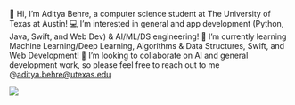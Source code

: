 👋 Hi, I’m Aditya Behre, a computer science student at The University of Texas at Austin!
💻 I’m interested in general and app development (Python, Java, Swift, and Web Dev) & AI/ML/DS engineering!
📖 I’m currently learning Machine Learning/Deep Learning, Algorithms & Data Structures, Swift, and Web Development!
🤝 I’m looking to collaborate on AI and general development work, so please feel free to reach out to me @aditya.behre@utexas.edu

<!---
adityabehre/adityabehre is a ✨ special ✨ repository because its `README.md` (this file) appears on your GitHub profile.
You can click the Preview link to take a look at your changes.
--->


![](https://komarev.com/ghpvc/?username=adityabehre&style=flat-square&color=a61b0c&label=PROFILE+VIEWS)
